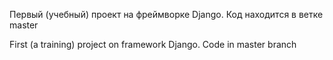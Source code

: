 Первый (учебный) проект на фреймворке Django. Код находится в ветке master


First (a training) project on framework Django. Code in master branch
